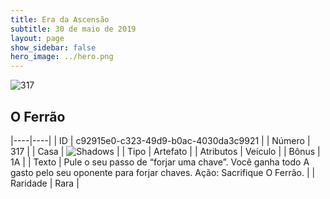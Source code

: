 ```yaml
---
title: Era da Ascensão
subtitle: 30 de maio de 2019
layout: page
show_sidebar: false
hero_image: ../hero.png
---
```


![317](https://cdn.keyforgegame.com/media/card_front/pt/435_317_738QWJ9W84Q3_pt.png)

## O Ferrão

|----|----|
| ID | c92915e0-c323-49d9-b0ac-4030da3c9921 |
| Número | 317 |
| Casa | ![Shadows](https://archonarcana.com/images/thumb/e/ee/Shadows.png/22px-Shadows.png "Sombras") |
| Tipo | Artefato |
| Atributos | Veículo |
| Bônus | 1A |
| Texto | Pule o seu passo de “forjar uma chave”. Você ganha todo A gasto pelo seu oponente para forjar chaves. Ação: Sacrifique O Ferrão. |
| Raridade | Rara |
